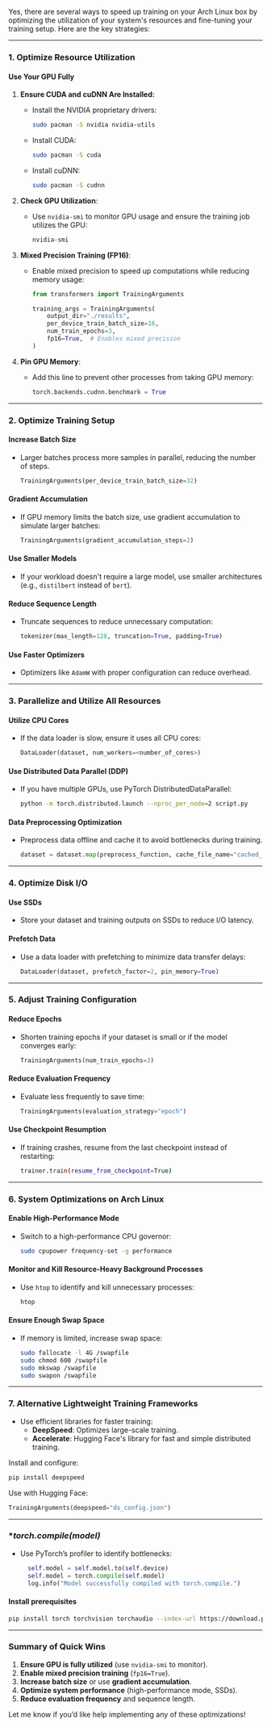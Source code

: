 Yes, there are several ways to speed up training on your Arch Linux box by optimizing the utilization of your system's resources and fine-tuning your training setup. Here are the key strategies:

---

### **1. Optimize Resource Utilization**

#### **Use Your GPU Fully**
1. **Ensure CUDA and cuDNN Are Installed:**
   - Install the NVIDIA proprietary drivers:
     ```bash
     sudo pacman -S nvidia nvidia-utils
     ```
   - Install CUDA:
     ```bash
     sudo pacman -S cuda
     ```
   - Install cuDNN:
     ```bash
     sudo pacman -S cudnn
     ```

2. **Check GPU Utilization**:
   - Use `nvidia-smi` to monitor GPU usage and ensure the training job utilizes the GPU:
     ```bash
     nvidia-smi
     ```

3. **Mixed Precision Training (FP16)**:
   - Enable mixed precision to speed up computations while reducing memory usage:
     ```python
     from transformers import TrainingArguments

     training_args = TrainingArguments(
         output_dir="./results",
         per_device_train_batch_size=16,
         num_train_epochs=3,
         fp16=True,  # Enables mixed precision
     )
     ```

4. **Pin GPU Memory**:
   - Add this line to prevent other processes from taking GPU memory:
     ```python
     torch.backends.cudnn.benchmark = True
     ```

---

### **2. Optimize Training Setup**

#### **Increase Batch Size**
- Larger batches process more samples in parallel, reducing the number of steps.
  ```python
  TrainingArguments(per_device_train_batch_size=32)
  ```

#### **Gradient Accumulation**
- If GPU memory limits the batch size, use gradient accumulation to simulate larger batches:
  ```python
  TrainingArguments(gradient_accumulation_steps=2)
  ```

#### **Use Smaller Models**
- If your workload doesn't require a large model, use smaller architectures (e.g., `distilbert` instead of `bert`).

#### **Reduce Sequence Length**
- Truncate sequences to reduce unnecessary computation:
  ```python
  tokenizer(max_length=128, truncation=True, padding=True)
  ```

#### **Use Faster Optimizers**
- Optimizers like `AdamW` with proper configuration can reduce overhead.

---

### **3. Parallelize and Utilize All Resources**

#### **Utilize CPU Cores**
- If the data loader is slow, ensure it uses all CPU cores:
  ```python
  DataLoader(dataset, num_workers=<number_of_cores>)
  ```

#### **Use Distributed Data Parallel (DDP)**
- If you have multiple GPUs, use PyTorch DistributedDataParallel:
  ```bash
  python -m torch.distributed.launch --nproc_per_node=2 script.py
  ```

#### **Data Preprocessing Optimization**
- Preprocess data offline and cache it to avoid bottlenecks during training.
  ```python
  dataset = dataset.map(preprocess_function, cache_file_name="cached_data.arrow")
  ```

---

### **4. Optimize Disk I/O**

#### **Use SSDs**
- Store your dataset and training outputs on SSDs to reduce I/O latency.

#### **Prefetch Data**
- Use a data loader with prefetching to minimize data transfer delays:
  ```python
  DataLoader(dataset, prefetch_factor=2, pin_memory=True)
  ```

---

### **5. Adjust Training Configuration**

#### **Reduce Epochs**
- Shorten training epochs if your dataset is small or if the model converges early:
  ```python
  TrainingArguments(num_train_epochs=3)
  ```

#### **Reduce Evaluation Frequency**
- Evaluate less frequently to save time:
  ```python
  TrainingArguments(evaluation_strategy="epoch")
  ```

#### **Use Checkpoint Resumption**
- If training crashes, resume from the last checkpoint instead of restarting:
  ```bash
  trainer.train(resume_from_checkpoint=True)
  ```

---

### **6. System Optimizations on Arch Linux**

#### **Enable High-Performance Mode**
- Switch to a high-performance CPU governor:
  ```bash
  sudo cpupower frequency-set -g performance
  ```

#### **Monitor and Kill Resource-Heavy Background Processes**
- Use `htop` to identify and kill unnecessary processes:
  ```bash
  htop
  ```

#### **Ensure Enough Swap Space**
- If memory is limited, increase swap space:
  ```bash
  sudo fallocate -l 4G /swapfile
  sudo chmod 600 /swapfile
  sudo mkswap /swapfile
  sudo swapon /swapfile
  ```

---

### **7. Alternative Lightweight Training Frameworks**
- Use efficient libraries for faster training:
  - **DeepSpeed**: Optimizes large-scale training.
  - **Accelerate**: Hugging Face's library for fast and simple distributed training.

Install and configure:
```bash
pip install deepspeed
```

Use with Hugging Face:
```python
TrainingArguments(deepspeed="ds_config.json")
```

---

### **torch.compile(model)*
- Use PyTorch’s profiler to identify bottlenecks:
  ```python
    self.model = self.model.to(self.device)
    self.model = torch.compile(self.model)
    log.info("Model successfully compiled with torch.compile.")
  ```
#### Install prerequisites
```bash
pip install torch torchvision torchaudio --index-url https://download.pytorch.org/whl/cu118

```

---

### Summary of Quick Wins
1. **Ensure GPU is fully utilized** (use `nvidia-smi` to monitor).
2. **Enable mixed precision training** (`fp16=True`).
3. **Increase batch size** or use **gradient accumulation**.
4. **Optimize system performance** (high-performance mode, SSDs).
5. **Reduce evaluation frequency** and sequence length.

Let me know if you’d like help implementing any of these optimizations!

